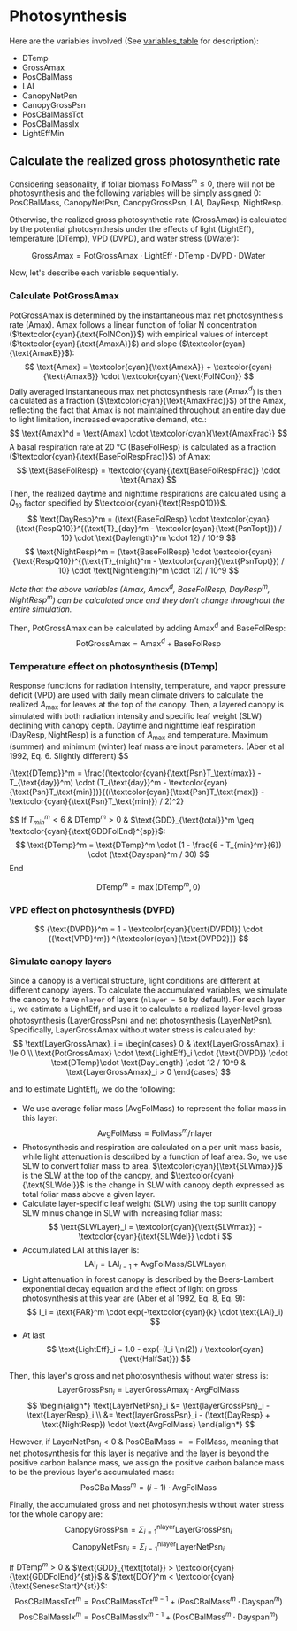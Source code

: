 # Photosynthesis

Here are the variables involved (See [variables_table](/doc/paramters_table.md) for description):

- DTemp
- GrossAmax
- PosCBalMass
- LAI
- CanopyNetPsn
- CanopyGrossPsn
- PosCBalMassTot
- PosCBalMassIx
- LightEffMin

## Calculate the realized gross photosynthetic rate

Considering seasonality, if foliar biomass $\text{FolMass}^m \leq 0$, there will not be photosynthesis and the following variables will be simply assigned 0: $\text{PosCBalMass}$, $\text{CanopyNetPsn}$, $\text{CanopyGrossPsn}$, $\text{LAI}$, $\text{DayResp}$, $\text{NightResp}$.

Otherwise, the realized gross photosynthetic rate ($\text{GrossAmax}$) is calculated by the potential photosynthesis under the effects of light ($\text{LightEff}$), temperature ($\text{DTemp}$), VPD (${\text{DVPD}}$), and water stress ($\text{DWater}$):

$$
\text{GrossAmax} = \text{PotGrossAmax} \cdot \text{LightEff} \cdot \text{DTemp} \cdot \text{DVPD} \cdot \text{DWater}
$$

Now, let's describe each variable sequentially.

### Calculate $\text{PotGrossAmax}$

$\text{PotGrossAmax}$ is determined by the instantaneous max net photosynthesis rate ($\text{Amax}$). $\text{Amax}$ follows a linear function of foliar N concentration ($\textcolor{cyan}{\text{FolNCon}}$) with empirical values of intercept ($\textcolor{cyan}{\text{AmaxA}}$) and slope ($\textcolor{cyan}{\text{AmaxB}}$):
$$
\text{Amax} = \textcolor{cyan}{\text{AmaxA}} + \textcolor{cyan}{\text{AmaxB}} \cdot \textcolor{cyan}{\text{FolNCon}}
$$
Daily averaged instantaneous max net photosynthesis rate ($\text{Amax}^d$) is then calculated as a fraction ($\textcolor{cyan}{\text{AmaxFrac}}$) of the $\text{Amax}$, reflecting the fact that $\text{Amax}$ is not maintained throughout an entire day due to light limitation, increased evaporative demand, etc.:
$$
\text{Amax}^d = \text{Amax} \cdot \textcolor{cyan}{\text{AmaxFrac}}
$$
A basal respiration rate at 20 °C ($\text{BaseFolResp}$) is calculated as a fraction ($\textcolor{cyan}{\text{BaseFolRespFrac}}$) of $\text{Amax}$:
$$
\text{BaseFolResp} = \textcolor{cyan}{\text{BaseFolRespFrac}} \cdot \text{Amax}
$$
Then, the realized daytime and nighttime respirations are calculated using a $Q_{10}$ factor specified by $\textcolor{cyan}{\text{RespQ10}}$.
$$
\text{DayResp}^m = (\text{BaseFolResp} \cdot \textcolor{cyan}{\text{RespQ10}}^{(\text{T}_{day}^m - \textcolor{cyan}{\text{PsnTopt}}) / 10} \cdot \text{Daylength}^m \cdot 12) / 10^9
$$
$$
\text{NightResp}^m = (\text{BaseFolResp} \cdot \textcolor{cyan}{\text{RespQ10}}^{(\text{T}_{night}^m - \textcolor{cyan}{\text{PsnTopt}}) / 10} \cdot \text{Nightlength}^m \cdot 12) / 10^9
$$

*Note that the above variables ($\text{Amax}$, $\text{Amax}^d$, $\text{BaseFolResp}$, $\text{DayResp}^m$, $\text{NightResp}^m$) can be calculated once and they don't change throughout the entire simulation.*

Then, $\text{PotGrossAmax}$ can be calculated by adding $\text{Amax}^{d}$ and $\text{BaseFolResp}$:
$$
\text{PotGrossAmax} = \text{Amax}^d + \text{BaseFolResp}
$$

### Temperature effect on photosynthesis ($\text{DTemp}$)

Response functions for radiation intensity, temperature, and vapor pressure deficit (VPD) are used with daily mean climate drivers to calculate the realized $A_{\max}$ for leaves at the top of the canopy. Then, a layered canopy is simulated with both radiation intensity and specific leaf weight ($\text{SLW}$) declining with canopy depth. Daytime and nighttime leaf respiration ($\text{DayResp}, \text{NightResp}$) is a function of $A_{\max}$ and temperature. Maximum (summer) and minimum (winter) leaf mass are input parameters. (Aber et al 1992, Eq. 6. Slightly different)
$$

{\text{DTemp}}^m = \frac{(\textcolor{cyan}{\text{Psn}T_\text{max}} - T_{\text{day}}^m) \cdot (T_{\text{day}}^m - \textcolor{cyan}{\text{Psn}T_\text{min}})}{((\textcolor{cyan}{\text{Psn}T_\text{max}} - \textcolor{cyan}{\text{Psn}T_\text{min}}) / 2)^2}

$$
If $T_{min}^m < 6$ & $\text{DTemp}^m > 0$ & $\text{GDD}_{\text{total}}^m \geq \textcolor{cyan}{\text{GDDFolEnd}^{sp}}$:
$$
\text{DTemp}^m = \text{DTemp}^m \cdot (1 - \frac{6 - T_{min}^m}{6}) \cdot (\text{Dayspan}^m / 30)
$$
End

$$
\text{DTemp}^m = \max(\text{DTemp}^m, 0)
$$

### VPD effect on photosynthesis (${\text{DVPD}}$)

$$
{\text{DVPD}}^m = 1 - \textcolor{cyan}{\text{DVPD1}} \cdot ({\text{VPD}^m}) ^{\textcolor{cyan}{\text{DVPD2}}}
$$

### Simulate canopy layers

Since a canopy is a vertical structure, light conditions are different at different canopy layers. To calculate the accumulated variables, we simulate the canopy to have `nlayer` of layers (`nlayer = 50` by default). For each layer `i`, we estimate a $\text{LightEff}_i$ and use it to calculate a realized layer-level gross photosynthesis ($\text{LayerGrossPsn}$) and net photosynthesis ($\text{LayerNetPsn}$). Specifically, $\text{LayerGrossAmax}$ without water stress is calculated by:
$$
\text{LayerGrossAmax}_i = \begin{cases}
	0 & \text{LayerGrossAmax}_i \le 0 \\
	\text{PotGrossAmax} \cdot \text{LightEff}_i \cdot {\text{DVPD}} \cdot \text{DTemp}\cdot \text{DayLength} \cdot 12 / 10^9 & \text{LayerGrossAmax}_i > 0
\end{cases}
$$

and to estimate $\text{LightEff}_i$, we do the following:

- We use average foliar mass ($\text{AvgFolMass}$) to represent the foliar mass in this layer:
$$
\text{AvgFolMass} = \text{FolMass}^m / \text{nlayer}
$$
- Photosynthesis and respiration are calculated on a per unit mass basis, while light attenuation is described by a function of leaf area. So, we use SLW to convert foliar mass to area. $\textcolor{cyan}{\text{SLWmax}}$ is the SLW at the top of the canopy, and $\textcolor{cyan}{\text{SLWdel}}$ is the change in SLW with canopy depth expressed as total foliar mass above a given layer.
- Calculate layer-specific leaf weight (SLW) using the top sunlit canopy SLW minus change in SLW with increasing foliar mass:
$$
\text{SLWLayer}_i = \textcolor{cyan}{\text{SLWmax}} - \textcolor{cyan}{\text{SLWdel}} \cdot i
$$
- Accumulated LAI at this layer is:
$$
\text{LAI}_i = \text{LAI}_{i-1} + \text{AvgFolMass} / \text{SLWLayer}_i
$$
- Light attenuation in forest canopy is described by the Beers-Lambert exponential decay equation and the effect of light on gross photosynthesis at this year are (Aber et al 1992, Eq. 8, Eq. 9):
$$
I_i = \text{PAR}^m \cdot exp(-\textcolor{cyan}{k} \cdot \text{LAI}_i)
$$
- At last
$$
\text{LightEff}_i = 1.0 - exp(-(I_i \ln(2)) / \textcolor{cyan}{\text{HalfSat}})
$$

Then, this layer's gross and net photosynthesis without water stress is:
$$
\text{LayerGrossPsn}_i = \text{LayerGrossAmax}_i \cdot \text{AvgFolMass}
$$
$$
\begin{align*}
	\text{LayerNetPsn}_i &= \text{layerGrossPsn}_i - \text{LayerResp}_i \\
	&= \text{layerGrossPsn}_i - (\text{DayResp} + \text{NightResp}) \cdot \text{AvgFolMass}
\end{align*}
$$

However, if $\text{LayerNetPsn}_i < 0$ & $\text{PosCBalMass} == \text{FolMass}$, meaning that net photosynthesis for this layer is negative and the layer is beyond the positive carbon balance mass, we assign the positive carbon balance mass to be the previous layer's accumulated mass:
$$
\text{PosCBalMass}^m = (i -1) \cdot \text{AvgFolMass}
$$

Finally, the accumulated gross and net photosynthesis without water stress for the whole canopy are:
$$
\text{CanopyGrossPsn} = \Sigma_{i=1}^{\text{nlayer}} \text{LayerGrossPsn}_i
$$
$$
\text{CanopyNetPsn}_i = \Sigma_{i=1}^{\text{nlayer}} \text{LayerNetPsn}_i
$$

If $\text{DTemp}^m > 0$ & $\text{GDD}_{\text{total}} > \textcolor{cyan}{\text{GDDFolEnd}^{st}}$ & $\text{DOY}^m < \textcolor{cyan}{\text{SenescStart}^{st}}$:
$$
\text{PosCBalMassTot}^m = \text{PosCBalMassTot}^{m-1} + (\text{PosCBalMass}^m \cdot \text{Dayspan}^m)
$$
$$
\text{PosCBalMassIx}^m = \text{PosCBalMassIx}^{m-1} + (\text{PosCBalMass}^m \cdot \text{Dayspan}^m)
$$

